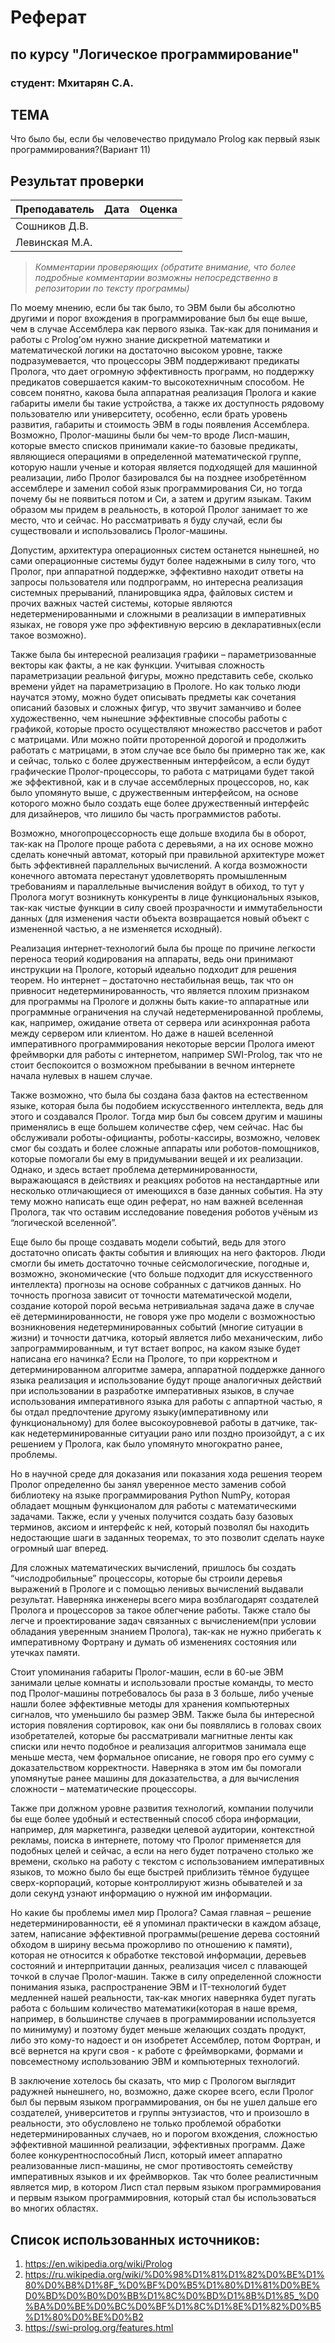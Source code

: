# Реферат
## по курсу "Логическое программирование"

### студент: Мхитарян С.А.

## ТЕМА
Что было бы, если бы человечество придумало Prolog как первый язык программирования?(Вариант 11)

## Результат проверки

| Преподаватель     | Дата         |  Оценка       |
|-------------------|--------------|---------------|
| Сошников Д.В. |              |               |
| Левинская М.А.|              |               |

> *Комментарии проверяющих (обратите внимание, что более подробные комментарии возможны непосредственно в репозитории по тексту программы)*

По моему мнению, если бы так было, то ЭВМ были бы абсолютно другими и порог вхождения в программирование был бы еще выше, чем в случае Ассемблера как первого языка. Так-как для понимания и работы с Prolog’ом нужно знание дискретной математики и математической логики на достаточно высоком уровне, также подразумевается, что процессоры ЭВМ поддерживают предикаты Пролога, что дает огромную эффективность программ, но поддержку предикатов совершается каким-то высокотехничным способом. Не совсем понятно, какова была аппаратная реализация Пролога и какие габариты имели бы такие устройства, а также их доступность рядовому пользователю или университету, особенно, если брать уровень развития, габариты и стоимость ЭВМ в годы появления Ассемблера. Возможно, Пролог-машины были бы чем-то вроде Лисп-машин, которые вместо списков принимали какие-то базовые предикаты, являющиеся операциями в определенной математической группе, которую нашли ученые и которая является подходящей для машинной реализации, либо Пролог базировался бы на позднее изобретённом ассемблере и заменил собой язык программирования Си, но тогда почему бы не появиться потом и Си, а затем и другим языкам. Таким образом мы придем в реальность, в которой Пролог занимает то же место, что и сейчас. Но рассматривать я буду случай, если бы существовали и использовались Пролог-машины.<br>

Допустим, архитектура операционных систем останется нынешней, но сами операционные системы будут более надежными в силу того, что Пролог, при аппаратной поддержке, эффективно находит ответы на запросы пользователя или подпрограмм, но интересна реализация системных прерываний, планировщика ядра, файловых систем и прочих важных частей системы, которые являются недетерменированными и сложными в реализации в императивных языках, не говоря уже про эффективную версию в декларативных(если такое возможно). <br>

Также была бы интересной реализация графики – параметризованные векторы как факты, а не как функции. Учитывая сложность параметризации реальной фигуры, можно представить себе, сколько времени уйдет на параметризацию в Прологе. Но как только люди научатся этому, можно будет описывать предметы как сочетания описаний базовых и сложных фигур, что звучит заманчиво и более художественно, чем нынешние эффективные способы работы с графикой, которые просто осуществляют множество рассчетов и работ с матрицами. Или можно пойти проторенной дорогой и продолжить работать с матрицами, в этом случае все было бы примерно так же, как и сейчас, только с более дружественным интерфейсом, а если будут графические Пролог-процессоры, то работа с матрицами будет такой же эффективной, как и в случае ассемблерных процессоров, но, как было упомянуто выше, с дружественным интерфейсом, на основе которого можно было создать еще более дружественный интерфейс для дизайнеров, что лишило бы часть программистов работы.<br>

Возможно, многопроцессорность еще дольше входила бы в оборот, так-как на Прологе проще работа с деревьями, а на их основе можно сделать конечный автомат, который при правильной архитектуре может быть эффективней параллельных вычислений. А когда возможности конечного автомата перестанут удовлетворять промышленным требованиям и параллельные вычисления войдут в обиход, то тут у Пролога могут возникнуть конкуренты в лице функциональных языков, так-как чистые функции в силу своей прозрачности и иммутабельности данных (для изменения части объекта возвращается новый объект с измененной частью, а не изменяется исходный).<br>

Реализация интернет-технологий была бы проще по причине легкости переноса теорий кодирования на аппараты, ведь они принимают инструкции на Прологе, который идеально подходит для решения теорем. Но интернет – достаточно нестабильная вещь, так что он привносит недетерминированность, что является плохим признаком для программы на Прологе и должны быть какие-то аппаратные или программные ограничения на случай недетерменированной проблемы, как, например, ожидание ответа от сервера или асинхронная работа между сервером или клиентом. Но даже в нашей вселенной императивного программирования некоторые версии Пролога имеют фреймворки для работы с интернетом, например SWI-Prolog, так что не стоит беспокоится о возможном пребывании в вечном интернете начала нулевых в нашем случае.<br>

Также возможно, что была бы создана база фактов на естественном языке, которая была бы подобием искусственного интеллекта, ведь для этого и создавался Пролог. Тогда мир был бы совсем другим и машины применялись в еще большем количестве сфер, чем сейчас. Нас бы обслуживали роботы-официанты, роботы-кассиры, возможно, человек смог бы создать и более сложные аппараты или роботов-помощников, которые помогали бы ему в придумывании вещей и их реализации. Однако, и здесь встает проблема детерминированности, выражающаяся в действиях и реакциях роботов на нестандартные или несколько отличающиеся от имеющихся в базе данных события. На эту тему можно написать еще один реферат, но нам важней вселенная Пролога, так что оставим исследование поведения роботов учёным из “логической вселенной”.<br>

Еще было бы проще создавать модели событий, ведь для этого достаточно описать факты события и влияющих на него факторов. Люди смогли бы иметь достаточно точные сейсмологические, погодные и, возможно, экономические (что больше подходит для искусственного интеллекта) прогнозы на основе собранных с датчиков данных. Но точность прогноза зависит от точности математической модели, создание которой порой весьма нетривиальная задача даже в случае её детерминированности, не говоря уже про модели с возможностью возникновения недетерминированных событий (многие ситуации в жизни) и точности датчика, который является либо механическим, либо запрограммированным, и тут встает вопрос, на каком языке будет написана его начинка? Если на Прологе, то при корректном и детерминированном алгоритме замера, аппаратной поддержке данного языка реализация и использование будут проще аналогичных действий при использовании в разработке императивных языков, в случае использования императивного языка для работы с аппартной частью, я бы отдал предпочтение другому языку(императивному или функциональному) для более высокоуровневой работы в датчике, так-как  недетерминированные ситуации рано или поздно произойдут, а с их решением у Пролога, как было упомянуто многократно ранее, проблемы.<br>

Но в научной среде для доказания или показания хода решения теорем Пролог определенно бы занял уверенное место заменив собой библиотеку на языке программирования Python NumPy, которая обладает мощным функционалом для работы с математическими задачами. Также, если у ученых получится создать базу базовых терминов, аксиом и интерфейс к ней, который позволял бы находить недостающие шаги в заданных теоремах, то это позволит сделать науке огромный шаг вперед.<br>

Для сложных математических вычислений, пришлось бы создать “числодробильные” процессоры, которые бы строили деревья выражений в Прологе и с помощью ленивых вычислений выдавали результат. Наверняка инженеры всего мира возблагодарят создателей Пролога и процессоров за такое облегчение работы. Также стало бы легче и проектирование задач связанных с вычислением(при условии обладания уверенным знанием Пролога), так-как не нужно прибегать к императивному Фортрану и думать об изменениях состояния или утечках памяти.<br>

Стоит упоминания габариты Пролог-машин, если в 60-ые ЭВМ занимали целые комнаты и использовали простые команды, то место под Пролог-машины потребовалось бы раза в 3 больше, либо ученые нашли более эффективные методы для хранения компьютерных сигналов, что уменьшило бы размер ЭВМ. Также была бы интересной история повяления сортировок, как они бы появлялись в головах своих изобретателей, которые бы рассматривали магнитные ленты как списки или нечто подобное и реализация алгоритмов занимала еще меньше места, чем формальное описание, не говоря про его сумму с доказательством корректности. Наверняка в этом им бы помогали упомянутые ранее машины для доказательства, а для вычисления сложности – математические процессоры.<br>

Также при должном уровне развития технологий, компании получили бы еще более удобный и естественный способ сбора информации, например, для маркетинга, разведки целевой аудитории, контекстной рекламы, поиска в интернете, потому что Пролог применяется для подобных целей и сейчас, а если на него будет потрачено столько же времени, сколько на работу с текстом с использованием императивных языков, то можно было бы еще быстрей приблизить тёмное будущее сверх-корпораций, которые контроллируют жизнь обывателей и за доли секунд узнают информацию о нужной им информации.<br>

Но какие бы проблемы имел мир Пролога? Самая главная – решение недетерминированности, её я упоминал практически в каждом абзаце, затем, написание эффективной программы(решение дерева состояний обходом в ширину весьма прожорливо по отношению к памяти), которая не относится к обработке текстовой информации, деревьев состояний и интерпритации данных, реализация чисел с плавающей точкой в случае Пролог-машин. Также в силу определенной сложности понимания языка, распространение ЭВМ и IT-технологий будет медленней нашей реальности, так-как многих наверняка будет пугать работа с большим количество математики(которая в наше время, например, в большинстве случаев в программировании используется по минимуму) и поэтому будет меньше желающих создать продукт, либо это кому-то надоест и он изобретет  Ассемблер, потом Фортран, и всё вернется на круги своя - к работе с фреймворками, формами и повсеместному использованию ЭВМ и компьютерных технологий.<br>

В заключение хотелось бы сказать, что мир с Прологом выглядит радужней нынешнего, но, возможно, даже скорее всего, если Пролог был бы первым языком программирования, он бы не ушел дальше его создателей, университетов и группы энтузиастов, что и произошло в реальности, это обусловлено не только проблемой обработки недетерминированных случаев, но и порогом вхождения, сложностью эффективной машинной реализации, эффективных программ. Даже более конкурентноспособный Лисп, который имеет аппаратно реализованные лисп-машины, не смог противостоять семейству императивных языков и их фреймворков. Так что более реалистичным является мир, в котором Лисп стал первым языком программирования и первым языком программировния, который стал бы использоваться во многих областях. 

## Список использованных источников:
1. https://en.wikipedia.org/wiki/Prolog
2. https://ru.wikipedia.org/wiki/%D0%98%D1%81%D1%82%D0%BE%D1%80%D0%B8%D1%8F_%D0%BF%D0%B5%D1%80%D1%81%D0%BE%D0%BD%D0%B0%D0%BB%D1%8C%D0%BD%D1%8B%D1%85_%D0%BA%D0%BE%D0%BC%D0%BF%D1%8C%D1%8E%D1%82%D0%B5%D1%80%D0%BE%D0%B2
3. https://swi-prolog.org/features.html